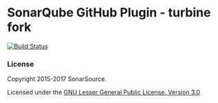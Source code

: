 # SonarQube GitHub Plugin - turbine fork

[![Build Status](https://travis-ci.org/SonarSource/sonar-github.svg?branch=master)](https://travis-ci.org/SonarSource/sonar-github)

### License

Copyright 2015-2017 SonarSource.

Licensed under the [GNU Lesser General Public License, Version 3.0](http://www.gnu.org/licenses/lgpl.txt)
